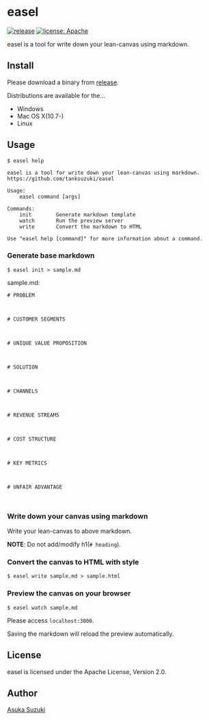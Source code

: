 # easel

[![release](http://img.shields.io/github/release/tanksuzuki/easel.svg?style=flat-square)](https://github.com/tanksuzuki/easel/releases)
[![license: Apache](https://img.shields.io/badge/license-Apache-blue.svg?style=flat-square)](LICENSE)

easel is a tool for write down your lean-canvas using markdown.

## Install

Please download a binary from [release](https://github.com/tanksuzuki/easel/releases).

Distributions are available for the...

* Windows
* Mac OS X(10.7-)
* Linux

## Usage

```
$ easel help

easel is a tool for write down your lean-canvas using markdown.
https://github.com/tanksuzuki/easel

Usage:
	easel command [args]

Commands:
	init        Generate markdown template
	watch       Run the preview server
	write       Convert the markdown to HTML

Use "easel help [command]" for more information about a command.
```

### Generate base markdown

```
$ easel init > sample.md
```

sample.md:

```
# PROBLEM



# CUSTOMER SEGMENTS



# UNIQUE VALUE PROPOSITION



# SOLUTION



# CHANNELS



# REVENUE STREAMS



# COST STRUCTURE



# KEY METRICS



# UNFAIR ADVANTAGE



```

### Write down your canvas using markdown

Write your lean-canvas to above markdown.

**NOTE**: Do not add/modify h1(`# heading`).

### Convert the canvas to HTML with style

```
$ easel write sample.md > sample.html
```

### Preview the canvas on your browser

```
$ easel watch sample.md
```

Please access `localhost:3000`.

Saving the markdown will reload the preview automatically.

## License

easel is licensed under the Apache License, Version 2.0.

## Author

[Asuka Suzuki](https://github.com/tanksuzuki)
